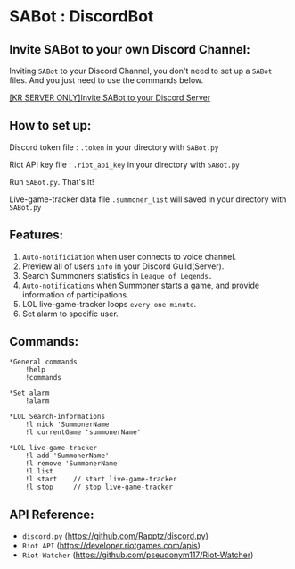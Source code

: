 # SABot : DiscordBot
## Invite SABot to your own Discord Channel:

Inviting `SABot` to your Discord Channel, you don't need to set up a `SABot` files.
And you just need to use the commands below.


[[KR SERVER ONLY]Invite SABot to your Discord Server](https://discord.com/api/oauth2/authorize?client_id=749632311208706073&permissions=2048&scope=bot)

## How to set up:

Discord token file : `.token` in your directory with `SABot.py`

Riot API key file : `.riot_api_key` in your directory with `SABot.py`

Run `SABot.py`. That's it!

Live-game-tracker data file `.summoner_list` will saved in your directory with `SABot.py`

## Features:

1. `Auto-notificiation` when user connects to voice channel.
2. Preview all of users `info` in your Discord Guild(Server).
3. Search Summoners statistics in `League of Legends.`
4. `Auto-notifications` when Summoner starts a game, and provide information of participations.
5. LOL live-game-tracker loops `every one minute`.
6. Set alarm to specific user.

## Commands:
    *General commands
        !help
        !commands

    *Set alarm
        !alarm

    *LOL Search-informations
        !l nick 'SummonerName'
        !l currentGame 'summonerName'

    *LOL live-game-tracker
        !l add 'SummonerName'
        !l remove 'SummonerName'
        !l list
        !l start    // start live-game-tracker
        !l stop     // stop live-game-tracker

## API Reference:
* `discord.py` (https://github.com/Rapptz/discord.py)
* `Riot API` (https://developer.riotgames.com/apis)
* `Riot-Watcher` (https://github.com/pseudonym117/Riot-Watcher)
